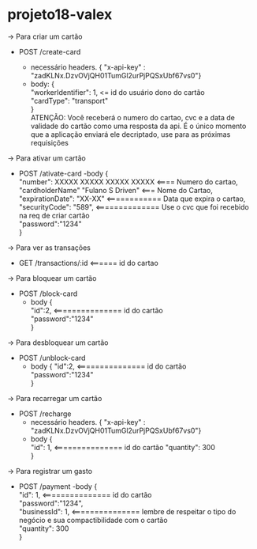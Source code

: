 # projeto18-valex

-> Para criar um cartão
 - POST /create-card

	- necessário headers. { "x-api-key" : "zadKLNx.DzvOVjQH01TumGl2urPjPQSxUbf67vs0"}
	- body: {</br>
	    "workerIdentifier": 1,         <= id do usuário dono do cartão </br>
	    "cardType": "transport" </br>
	    } </br>
ATENÇÃO: Você receberá o numero do cartao, cvc e a data de validade do cartão como uma resposta da api.
É o único momento que a aplicação enviará ele decriptado, use para as
próximas requisições



-> Para ativar um cartão
 - POST /ativate-card
	-body {</br>
		"number": XXXXX XXXXX XXXXX XXXXX <==== Numero do cartao, </br>
		"cardholderName" "Fulano S Driven" <=== Nome do Cartao, </br>
		"expirationDate": "XX-XX" <============ Data que expira o cartao, </br>
		"securityCode": "589",  <============== Use o cvc que foi recebido na req de criar cartão </br>
		"password":"1234" </br>
		} </br>



-> Para ver as transações
 - GET /transactions/:id    <====== id do cartao



-> Para bloquear um cartão
 - POST /block-card
	- body { </br>
		"id":2,          <=============== id do cartão </br>
   		"password":"1234" </br>
		} </br>
		
		

-> Para desbloquear um cartão
 - POST /unblock-card
	- body {
		"id":2,          <=============== id do cartão </br>
		"password":"1234" </br>
		}



 -> Para recarregar um cartão
 - POST /recharge
	- necessário headers. { "x-api-key" : "zadKLNx.DzvOVjQH01TumGl2urPjPQSxUbf67vs0"}
	- body { </br>
		"id": 1,          <=============== id do cartão
		"quantity": 300 </br>
		} </br>
		
		
		
-> Para registrar um gasto
 - POST /payment
	-body { </br>
		"id": 1,       <=============== id do cartão </br>
		"password":"1234", </br>
		"businessId": 1,  <=============== lembre de respeitar o tipo do negócio e sua compactibilidade com o cartão </br>
		"quantity": 300 </br>
		} </br>
